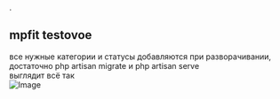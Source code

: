 

.<h2>mpfit testovoe</h2>
все нужные категории и статусы добавляются при разворачивании, достаточно php artisan migrate и php artisan serve <br>
выглядит всё так <br> 
![Image](https://github.com/user-attachments/assets/52f77107-de02-452b-9b23-fd957f246c32)
